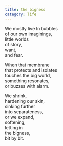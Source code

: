 ```yaml
---
title: the bigness
category: life
---
```


We mostly live In bubbles  
of our own imaginings,   
little worlds  
of story,   
want,  
and fear.  
  
When that membrane  
that protects and isolates  
touches the big world,  
something resonates,  
or buzzes with alarm.  
  
We shrink,  
hardening our skin,  
sinking further  
into separateness,  
or we expand,   
softening,  
letting in   
the bigness,  
bit by bit.  
